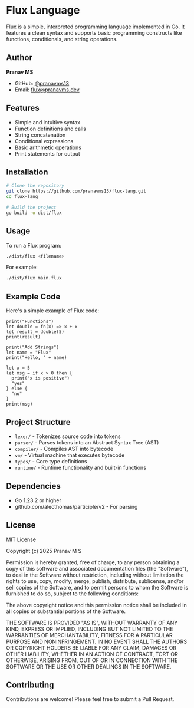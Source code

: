 # Flux Language

Flux is a simple, interpreted programming language implemented in Go. It features a clean syntax and supports basic programming constructs like functions, conditionals, and string operations.

## Author

**Pranav MS**
- GitHub: [@pranavms13](https://github.com/pranavms13)
- Email: [flux@pranavms.dev](mailto:flux@pranavms.dev)

## Features

- Simple and intuitive syntax
- Function definitions and calls
- String concatenation
- Conditional expressions
- Basic arithmetic operations
- Print statements for output

## Installation

```bash
# Clone the repository
git clone https://github.com/pranavms13/flux-lang.git
cd flux-lang

# Build the project
go build -o dist/flux
```

## Usage

To run a Flux program:

```bash
./dist/flux <filename>
```

For example:
```bash
./dist/flux main.flux
```

## Example Code

Here's a simple example of Flux code:

```flux
print("Functions")
let double = fn(x) => x + x
let result = double(5)
print(result)

print("Add Strings")
let name = "Flux"
print("Hello, " + name)

let x = 5
let msg = if x > 0 then {
  print("x is positive")
  "yes"
} else {
  "no"
}
print(msg)
```

## Project Structure

- `lexer/` - Tokenizes source code into tokens
- `parser/` - Parses tokens into an Abstract Syntax Tree (AST)
- `compiler/` - Compiles AST into bytecode
- `vm/` - Virtual machine that executes bytecode
- `types/` - Core type definitions
- `runtime/` - Runtime functionality and built-in functions

## Dependencies

- Go 1.23.2 or higher
- github.com/alecthomas/participle/v2 - For parsing

## License

MIT License

Copyright (c) 2025 Pranav M S

Permission is hereby granted, free of charge, to any person obtaining a copy
of this software and associated documentation files (the "Software"), to deal
in the Software without restriction, including without limitation the rights
to use, copy, modify, merge, publish, distribute, sublicense, and/or sell
copies of the Software, and to permit persons to whom the Software is
furnished to do so, subject to the following conditions:

The above copyright notice and this permission notice shall be included in all
copies or substantial portions of the Software.

THE SOFTWARE IS PROVIDED "AS IS", WITHOUT WARRANTY OF ANY KIND, EXPRESS OR
IMPLIED, INCLUDING BUT NOT LIMITED TO THE WARRANTIES OF MERCHANTABILITY,
FITNESS FOR A PARTICULAR PURPOSE AND NONINFRINGEMENT. IN NO EVENT SHALL THE
AUTHORS OR COPYRIGHT HOLDERS BE LIABLE FOR ANY CLAIM, DAMAGES OR OTHER
LIABILITY, WHETHER IN AN ACTION OF CONTRACT, TORT OR OTHERWISE, ARISING FROM,
OUT OF OR IN CONNECTION WITH THE SOFTWARE OR THE USE OR OTHER DEALINGS IN THE
SOFTWARE.

## Contributing

Contributions are welcome! Please feel free to submit a Pull Request. 